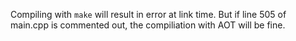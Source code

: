 Compiling with `make` will result in error at link time.  But if line
505 of main.cpp is commented out, the compiliation with AOT will be fine.
